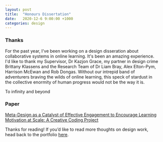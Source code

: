 ```yaml
---
layout: post
title:  "Honours Dissertation"
date:   2020-12-6 9:00:00 +1000
categories: design
---
```


### Thanks

For the past year, I've been working on a design disseration about collaborative systems in online learning. It's been an amazing experience. I'd like to thank my Supervisor, Dr Kazjon Grace, my partner in design crime Brittany Klassens and the Research Team of Dr Liam Bray, Alex Elton-Pym, Harrison McEwan and Rob Dongas. Without our intrepid band of adventurers braving the wilds of online learning, this speck of stardust in the collective enormity of human progress would not be the way it is.

To infinity and beyond 

### Paper

[Meta-Design as a Catalyst of Effective Engagement to Encourage Learning Motivation at Scale: A Creative Coding Project](/blog/assets/dissertation-sam-hall.pdf)

Thanks for reading! If you’d like to read more thoughts on design work, head back to the portfolio [here](/).
